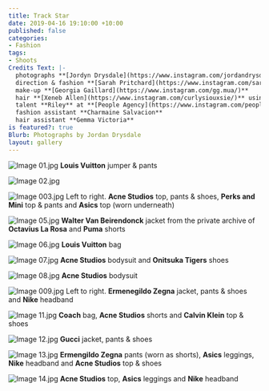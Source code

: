 ```yaml
---
title: Track Star
date: 2019-04-16 19:10:00 +10:00
published: false
categories:
- Fashion
tags:
- Shoots
Credits Text: |-
  photographs **[Jordyn Drysdale](https://www.instagram.com/jordandrysdale/)**
  direction & fashion **[Sarah Pritchard](https://www.instagram.com/sar4hcant/)**
  make-up **[Georgia Gaillard](https://www.instagram.com/gg.mua/)**
  hair **[Xeneb Allen](https://www.instagram.com/curlysiouxsie/)** using **[Kevin Murphy](https://www.instagram.com/curlysiouxsie/)**
  talent **Riley** at **[People Agency](https://www.instagram.com/people.agency/)**
  fashion assistant **Charmaine Salvacion**
  hair assistant **Gemma Victoria**
is featured?: true
Blurb: Photographs by Jordan Drysdale
layout: gallery
---
```


![Image 01.jpg](/uploads/Image%2001.jpg)
**Louis Vuitton** jumper & pants

![Image 02.jpg](/uploads/Image%2002.jpg)

![Image 003.jpg](/uploads/Image%20003.jpg)
Left to right. **Acne Studios** top, pants & shoes, **Perks and Mini** top & pants and **Asics** top (worn underneath)

![Image 05.jpg](/uploads/Image%2005.jpg)
**Walter Van Beirendonck** jacket from the private archive of **Octavius La Rosa** and **Puma** shorts

![Image 06.jpg](/uploads/Image%2006.jpg)
**Louis Vuitton** bag

![Image 07.jpg](/uploads/Image%2007.jpg)
**Acne Studios** bodysuit and **Onitsuka Tigers** shoes

![Image 08.jpg](/uploads/Image%2008.jpg)
**Acne Studios** bodysuit

![Image 009.jpg](/uploads/Image%20009.jpg)
Left to right. **Ermenegildo Zegna** jacket, pants & shoes and **Nike** headband

![Image 11.jpg](/uploads/Image%2011.jpg)
**Coach** bag, **Acne Studios** shorts and **Calvin Klein** top & shoes

![Image 12.jpg](/uploads/Image%2012.jpg)
**Gucci** jacket, pants & shoes

![Image 13.jpg](/uploads/Image%2013.jpg)
**Ermengildo Zegna** pants (worn as shorts), **Asics** leggings, **Nike** headband and **Acne Studios** top & shoes

![Image 14.jpg](/uploads/Image%2014.jpg)
**Acne Studios** top, **Asics** leggings and **Nike** headband

